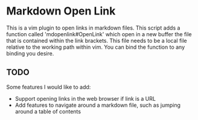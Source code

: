 # Markdown Open Link

This is a vim plugin to open links in markdown files. This
script adds a function called 'mdopenlink#OpenLink' which
open in a new buffer the file that is contained within the
link brackets. This file needs to be a local file relative
to the working path within vim. You can bind the function
to any binding you desire.

## TODO

Some features I would like to add:
+ Support opening links in the web browser
  if link is a URL
+ Add features to navigate around a markdown
  file, such as jumping around a table of contents
